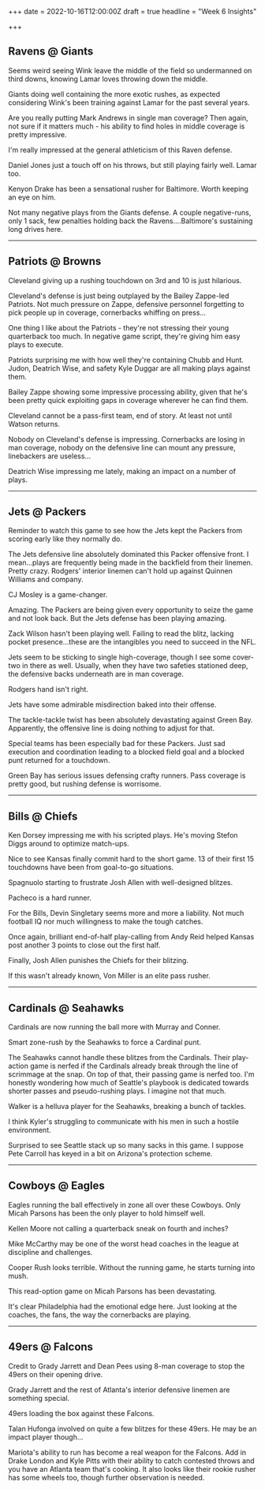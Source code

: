 +++
date = 2022-10-16T12:00:00Z
draft = true
headline = "Week 6 Insights"

+++
## Ravens @ Giants

Seems weird seeing Wink leave the middle of the field so undermanned on third downs, knowing Lamar loves throwing down the middle.

Giants doing well containing the more exotic rushes, as expected considering Wink's been training against Lamar for the past several years.

Are you really putting Mark Andrews in single man coverage? Then again, not sure if it matters much - his ability to find holes in middle coverage is pretty impressive.

I'm really impressed at the general athleticism of this Raven defense.

Daniel Jones just a touch off on his throws, but still playing fairly well. Lamar too. 

Kenyon Drake has been a sensational rusher for Baltimore. Worth keeping an eye on him.

Not many negative plays from the Giants defense. A couple negative-runs, only 1 sack, few penalties holding back the Ravens....Baltimore's sustaining long drives here.

***

## Patriots @ Browns

Cleveland giving up a rushing touchdown on 3rd and 10 is just hilarious. 

Cleveland's defense is just being outplayed by the Bailey Zappe-led Patriots. Not much pressure on Zappe, defensive personnel forgetting to pick people up in coverage, cornerbacks whiffing on press...

One thing I like about the Patriots - they're not stressing their young quarterback too much. In negative game script, they're giving him easy plays to execute.

Patriots surprising me with how well they're containing Chubb and Hunt. Judon, Deatrich Wise, and safety Kyle Duggar are all making plays against them.

Bailey Zappe showing some impressive processing ability, given that he's been pretty quick exploiting gaps in coverage wherever he can find them.

Cleveland cannot be a pass-first team, end of story. At least not until Watson returns.

Nobody on Cleveland's defense is impressing. Cornerbacks are losing in man coverage, nobody on the defensive line can mount any pressure, linebackers are useless...

Deatrich Wise impressing me lately, making an impact on a number of plays.

***

## Jets @ Packers

Reminder to watch this game to see how the Jets kept the Packers from scoring early like they normally do.

The Jets defensive line absolutely dominated this Packer offensive front. I mean...plays are frequently being made in the backfield from their linemen. Pretty crazy. Rodgers' interior linemen can't hold up against Quinnen Williams and company.

CJ Mosley is a game-changer.

Amazing. The Packers are being given every opportunity to seize the game and not look back. But the Jets defense has been playing amazing.

Zack Wilson hasn't been playing well. Failing to read the blitz, lacking pocket presence...these are the intangibles you need to succeed in the NFL.

Jets seem to be sticking to single high-coverage, though I see some cover-two in there as well. Usually, when they have two safeties stationed deep, the defensive backs underneath are in man coverage.

Rodgers hand isn't right.

Jets have some admirable misdirection baked into their offense.

The tackle-tackle twist has been absolutely devastating against Green Bay. Apparently, the offensive line is doing nothing to adjust for that.

Special teams has been especially bad for these Packers. Just sad execution and coordination leading to a blocked field goal and a blocked punt returned for a touchdown.

Green Bay has serious issues defensing crafty runners. Pass coverage is pretty good, but rushing defense is worrisome.

***

## Bills @ Chiefs

Ken Dorsey impressing me with his scripted plays. He's moving Stefon Diggs around to optimize match-ups.

Nice to see Kansas finally commit hard to the short game. 13 of their first 15 touchdowns have been from goal-to-go situations.

Spagnuolo starting to frustrate Josh Allen with well-designed blitzes. 

Pacheco is a hard runner.

For the Bills, Devin Singletary seems more and more a liability. Not much football IQ nor much willingness to make the tough catches.

Once again, brilliant end-of-half play-calling from Andy Reid helped Kansas post another 3 points to close out the first half.

Finally, Josh Allen punishes the Chiefs for their blitzing. 

If this wasn't already known, Von Miller is an elite pass rusher.

***

## Cardinals @ Seahawks

Cardinals are now running the ball more with Murray and Conner.

Smart zone-rush by the Seahawks to force a Cardinal punt.

The Seahawks cannot handle these blitzes from the Cardinals. Their play-action game is nerfed if the Cardinals already break through the line of scrimmage at the snap. On top of that, their passing game is nerfed too. I'm honestly wondering how much of Seattle's playbook is dedicated towards shorter passes and pseudo-rushing plays. I imagine not that much.

Walker is a helluva player for the Seahawks, breaking a bunch of tackles.

I think Kyler's struggling to communicate with his men in such a hostile environment.

Surprised to see Seattle stack up so many sacks in this game. I suppose Pete Carroll has keyed in a bit on Arizona's protection scheme.

***

## Cowboys @ Eagles

Eagles running the ball effectively in zone all over these Cowboys. Only Micah Parsons has been the only player to hold himself well.

Kellen Moore not calling a quarterback sneak on fourth and inches?

Mike McCarthy may be one of the worst head coaches in the league at discipline and challenges.

Cooper Rush looks terrible. Without the running game, he starts turning into mush.

This read-option game on Micah Parsons has been devastating.

It's clear Philadelphia had the emotional edge here. Just looking at the coaches, the fans, the way the cornerbacks are playing.

***

## 49ers @ Falcons

Credit to Grady Jarrett and Dean Pees using 8-man coverage to stop the 49ers on their opening drive.

Grady Jarrett and the rest of Atlanta's interior defensive linemen are something special.

49ers loading the box against these Falcons.

Talan Hufonga involved on quite a few blitzes for these 49ers. He may be an impact player though...

Mariota's ability to run has become a real weapon for the Falcons. Add in Drake London and Kyle Pitts with their ability to catch contested throws and you have an Atlanta team that's cooking. It also looks like their rookie rusher has some wheels too, though further observation is needed.